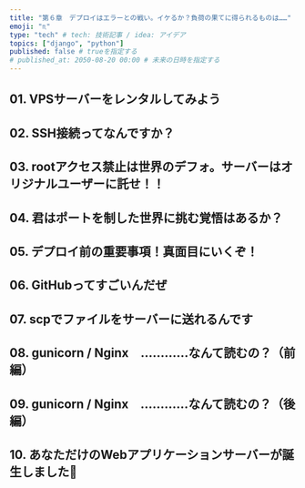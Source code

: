```yaml
---
title: "第６章　デプロイはエラーとの戦い。イケるか？負荷の果てに得られるものは……"
emoji: "♏️"
type: "tech" # tech: 技術記事 / idea: アイデア
topics: ["django", "python"]
published: false # trueを指定する
# published_at: 2050-08-20 00:00 # 未来の日時を指定する
---
```

## 01. VPSサーバーをレンタルしてみよう
## 02. SSH接続ってなんですか？
## 03. rootアクセス禁止は世界のデフォ。サーバーはオリジナルユーザーに託せ！！
## 04. 君はポートを制した世界に挑む覚悟はあるか？
## 05. デプロイ前の重要事項！真面目にいくぞ！
## 06. GitHubってすごいんだぜ
## 07. scpでファイルをサーバーに送れるんです
## 08. gunicorn / Nginx　…………なんて読むの？（前編）
## 09. gunicorn / Nginx　…………なんて読むの？（後編）
## 10. あなただけのWebアプリケーションサーバーが誕生しました👏
